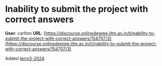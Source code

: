 # Inability to submit the project with correct answers

**User**: carlton
**URL**: [https://discourse.onlinedegree.iitm.ac.in/t/inability-to-submit-the-project-with-correct-answers/154707/3](https://discourse.onlinedegree.iitm.ac.in/t/inability-to-submit-the-project-with-correct-answers/154707/3)

Added [term3-2024](/tag/term3-2024)
